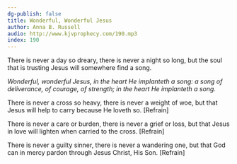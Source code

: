 ```yaml
---
dg-publish: false
title: Wonderful, Wonderful Jesus
author: Anna B. Russell
audio: http://www.kjvprophecy.com/190.mp3
index: 190
---
```


There is never a day so dreary,
there is never a night so long,
but the soul that is trusting Jesus
will somewhere find a song.

*Wonderful, wonderful Jesus,
in the heart He implanteth a song:
a song of deliverance, of courage, of strength;
in the heart He implanteth a song.*

There is never a cross so heavy,
there is never a weight of woe,
but that Jesus will help to carry
because He loveth so. [Refrain]

There is never a care or burden,
there is never a grief or loss,
but that Jesus in love will lighten
when carried to the cross. [Refrain]

There is never a guilty sinner,
there is never a wandering one,
but that God can in mercy pardon
through Jesus Christ, His Son. [Refrain]